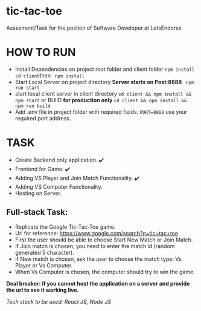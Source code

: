 # tic-tac-toe
Assesment/Task for the postion of Software Developer at LetsEndorse

# HOW TO RUN
- Install Dependencies on project root folder and client folder
```npm install```
```cd client```then ``` npm install```
- Start Local Server on project directory **Server starts on Post:8888**
    ``` npm run start```
- start local client server in client directory
```cd client && npm install && npm start```
 or BUIlD **for production only**
```cd client && npm install && npm run build```
- Add .env file in project folder with required fields.
    ```PORT=8888``` use your required port address.

# TASK
- Create Backend only application. ✔️
- Frontend for Game. ✔️
- Adding VS Player and Join Match Functionality. ✔️
- Adding VS Computer Functionality.
- Hosting on Server.

## Full-stack Task:

- Replicate the Google Tic-Tac-Toe game.
- Url for reference: https://www.google.com/search?q=tic+tac+toe
- First the user should be able to choose Start New Match or Join Match.
- If Join match is chosen, you need to enter the match id (random generated 5 character).
- If New match is chosen, ask the user to choose the match type: Vs Player or Vs Computer.
- When Vs Computer is chosen, the computer should try to win the game.

**Deal breaker: If you cannot host the application on a server and provide the url to see it working live.**

*Tech stack to be used: React JS, Node JS*


